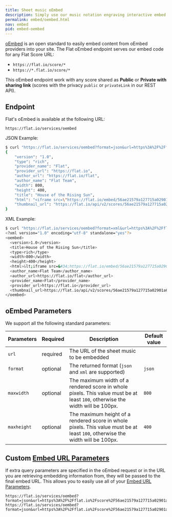 ```yaml
---
title: Sheet music oEmbed
description: Simply use our music notation engraving interactive embed in your web pages with the oEmbed standard.
permalink: embed/oembed.html
nav: embed
pid: embed-oembed
---
```


[oEmbed](http://oembed.com/) is an open standard to easily embed content from oEmbed providers into your site. The Flat oEmbed endpoint serves our embed code for any Flat Score URL:

* ```https://flat.io/score/*```
* ```https://*.flat.io/score/*```

This oEmbed endpoint work with any score shared as **Public** or **Private with sharing link** (scores with the privacy `public` or `privateLink` in our REST API).

## Endpoint

Flat's oEmbed is available at the following URL:

```
https://flat.io/services/oembed
```

JSON Example:

```bash
$ curl "https://flat.io/services/oembed?format=json&url=https%3A%2F%2Fflat.io%2Fscore%2F56ae21579a127715a02901a6"
{
    "version": "1.0",
    "type": "rich",
    "provider_name": "Flat",
    "provider_url": "https://flat.io",
    "author_url": "https://flat.io/flat",
    "author_name": "Flat Team",
    "width": 800,
    "height": 400,
    "title": "House of the Rising Sun",
    "html": "<iframe src=\"https://flat.io/embed/56ae21579a127715a02901a6?\" allowfullscreen height=\"400\" width=\"800\" frameBorder=\"0\"></iframe>",
    "thumbnail_url": "https://flat.io/api/v2/scores/56ae21579a127715a02901a6/revisions/last/thumbnail.png"
}
```

XML Example:

```bash
$ curl "https://flat.io/services/oembed?format=xml&url=https%3A%2F%2Fflat.io%2Fscore%2F56ae21579a127715a02901a6"
<?xml version="1.0" encoding="utf-8" standalone="yes"?>
<oembed>
  <version>1.0</version>
  <title>House of the Rising Sun</title>
  <type>rich</type>
  <width>800</width>
  <height>400</height>
  <html>&lt;iframe src=&#34;https://flat.io/embed/56ae21579a127715a02901a6?&#34; allowfullscreen height=&#34;400&#34; width=&#34;800&#34; frameBorder=&#34;0&#34;&gt;&lt;/iframe&gt;</html>
  <author_name>Flat Team</author_name>
  <author_url>https://flat.io/flat</author_url>
  <provider_name>Flat</provider_name>
  <provider_url>https://flat.io</provider_url>
  <thumbnail_url>https://flat.io/api/v2/scores/56ae21579a127715a02901a6/revisions/last/thumbnail.png</thumbnail_url>
</oembed>
```

## oEmbed Parameters

We support all the following standard parameters:

| Parameters | Required | Description | Default value |
|:-----------|:---------|-------------|---------------|
| `url` | required | The URL of the sheet music to be embedded ||
| `format` | optional | The returned format (`json` and `xml` are supported) | `json` |
| `maxwidth` | optional | The maximum width of a rendered score in whole pixels. This value must be at least `100`, otherwise the width will be 100px. | `800` |
| `maxheight` | optional | The maximum height of a rendered score in whole pixels. This value must be at least `100`, otherwise the width will be 100px. | `400`

## Custom [Embed URL Parameters](url-parameters.html)

If extra query parameters are specified in the oEmbed request or in the URL you are retrieving embedding information from, they will be passed to the final embed URL. This allows you to easily use all of your [Embed URL Parameters](url-parameters.html).

```
https://flat.io/services/oembed?format=json&url=https%3A%2F%2Fflat.io%2Fscore%2F56ae21579a127715a02901a6&layout=track
https://flat.io/services/oembed?format=json&url=https%3A%2F%2Fflat.io%2Fscore%2F56ae21579a127715a02901a6%3Flayout%3Dtrack
```
